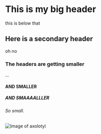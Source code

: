 # This is my big header
this is below that
## Here is a secondary header
oh no
### The headers are getting smaller
...
#### AND SMALLER

##### AND SMAAAALLLER

###### So small.
![Image of axolotyl](https://github.com/skarletwilliams/skills-communicate-using-markdown/assets/77312299/0764db62-d160-4b2c-95f7-707b24b15f5d)
